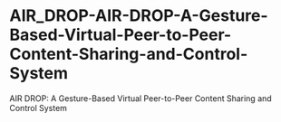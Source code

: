 # AIR_DROP-AIR-DROP-A-Gesture-Based-Virtual-Peer-to-Peer-Content-Sharing-and-Control-System
AIR DROP: A Gesture-Based Virtual Peer-to-Peer Content Sharing and Control System
